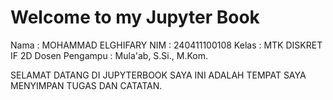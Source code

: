# Welcome to my Jupyter Book

Nama           : MOHAMMAD ELGHIFARY
NIM            : 240411100108
Kelas          : MTK DISKRET IF 2D
Dosen Pengampu : Mula'ab, S.Si., M.Kom.

SELAMAT DATANG DI JUPYTERBOOK SAYA INI ADALAH TEMPAT SAYA MENYIMPAN TUGAS DAN CATATAN.

```{tableofcontents}
```
